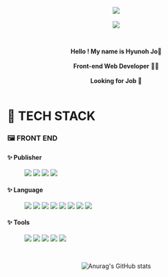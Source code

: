 <p align="center">
<img src="https://capsule-render.vercel.app/api?type=waving&color=79C83D&fontColor=E7E7E7&height=200&section=header&text=LetsJo%20Github!&fontSize=90" />
<br><br>
<a href="https://hits.seeyoufarm.com"><img src="https://hits.seeyoufarm.com/api/count/incr/badge.svg?url=https%3A%2F%2Fgithub.com%2Fletsjo%2Fhit-counter&count_bg=%2379C83D&title_bg=%23555555&icon=github.svg&icon_color=%23E7E7E7&title=hits&edge_flat=false"/></a>
</p>
<br>

<p align="center">
<b>Hello ! My name is Hyunoh Jo</b>👋<br><br>
<b>Front-end Web Developer</b> 👨‍💻<br><br>
<b>Looking for Job 👀</b><br><br>

**<h1 align="left">📝 TECH STACK</h1>**
**<h3> 🖼️ FRONT END </h3>**

**<h4>✨ Publisher</h4>**
<p style="margin-left: 40px">
  <img src="https://img.shields.io/badge/HTML-E34F26?style=flat&logo=HTML5&logoColor=white">
  <img src="https://img.shields.io/badge/CSS-1572B6?style=flat&logo=CSS3&logoColor=white">
  <img src="https://img.shields.io/badge/Bootstrap-7952B3?style=flat&logo=Bootstrap&logoColor=white">
  <img src="https://img.shields.io/badge/Node.Js-339933?style=flat&logo=Node.js&logoColor=white" />
</p>

**<h4>✨ Language</h4>**
<p style="margin-left: 40px">
  <img src="https://img.shields.io/badge/JavaScript-F7DF1E?style=flat-square&logo=JavaScript&logoColor=white">
  <img src="https://img.shields.io/badge/TypeScript-3178C6?style=flat&logo=TypeScript&logoColor=white">
  <img src="https://img.shields.io/badge/jQuery-0769AD?style=flat&logo=jQuery&logoColor=white">
  <img src="https://img.shields.io/badge/React-61DAFB?style=flat&logo=React&logoColor=white">
  <img src="https://img.shields.io/badge/Redux-764ABC?style=flat&logo=Redux&logoColor=white">
  <img src="https://img.shields.io/badge/Styled Components-DB7093?style=flat&logo=Styled-components&logoColor=white">
  <img src="https://img.shields.io/badge/Prettier-F7B93E?style=flat&logo=Prettier&logoColor=white">
  <img src="https://img.shields.io/badge/ESLint-4B32C3?style=flat&logo=ESLint&logoColor=white">
</p>

**<h4> ✨ Tools </h4>**
<p style="margin-left: 40px;">
  <img src="https://img.shields.io/badge/Git-F05032?style=flat&logo=Git&logoColor=white">
  <img src="https://img.shields.io/badge/Github-181717?style=flat&logo=Github&logoColor=white">
  <img src="https://img.shields.io/badge/Figma-F24E1E?style=flat&logo=Figma&logoColor=white">
  <img src="https://img.shields.io/badge/Notion-000000?style=flat&logo=Notion&logoColor=white">
  <img src="https://img.shields.io/badge/Slack-4A154B?style=flat&logo=Slack&logoColor=white">
</p>
<br>
<div align="center">

![Anurag's GitHub stats](https://github-readme-stats.vercel.app/api?username=letsjo&show_icons=true&theme=dark)
</div>
